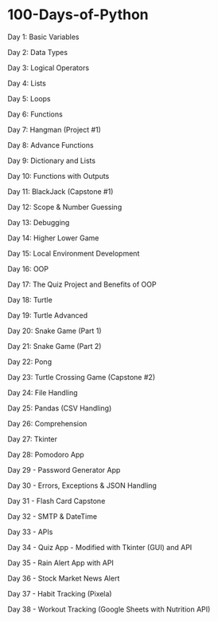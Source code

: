 # 100-Days-of-Python
Day 1:  Basic Variables

Day 2:  Data Types

Day 3:  Logical Operators

Day 4:  Lists

Day 5:  Loops

Day 6:  Functions

Day 7:  Hangman (Project #1)

Day 8: Advance Functions

Day 9: Dictionary and Lists

Day 10: Functions with Outputs

Day 11: BlackJack (Capstone #1)

Day 12: Scope & Number Guessing

Day 13: Debugging

Day 14: Higher Lower Game

Day 15: Local Environment Development

Day 16: OOP

Day 17: The Quiz Project and Benefits of OOP

Day 18: Turtle

Day 19: Turtle Advanced

Day 20: Snake Game (Part 1)

Day 21: Snake Game (Part 2)

Day 22: Pong

Day 23: Turtle Crossing Game (Capstone #2)

Day 24: File Handling

Day 25: Pandas (CSV Handling)

Day 26: Comprehension

Day 27: Tkinter

Day 28: Pomodoro App

Day 29 - Password Generator App

Day 30 - Errors, Exceptions & JSON Handling

Day 31 - Flash Card Capstone

Day 32 - SMTP & DateTime

Day 33 - APIs

Day 34 - Quiz App - Modified with Tkinter (GUI) and API

Day 35 - Rain Alert App with API

Day 36 - Stock Market News Alert

Day 37 - Habit Tracking (Pixela)

Day 38 - Workout Tracking (Google Sheets with Nutrition API)
